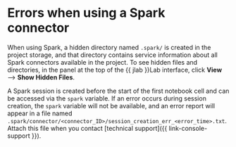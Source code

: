 # Errors when using a Spark connector

When using Spark, a hidden directory named `.spark/` is created in the project storage, and that directory contains service information about all Spark connectors available in the project. To see hidden files and directories, in the panel at the top of the {{ jlab }}Lab interface, click **View** ⟶ **Show Hidden Files**.

A Spark session is created before the start of the first notebook cell and can be accessed via the `spark` variable. If an error occurs during session creation, the `spark` variable will not be available, and an error report will appear in a file named `.spark/connector/<connector_ID>/session_creation_err_<error_time>.txt`. Attach this file when you contact [technical support]({{ link-console-support }}).
